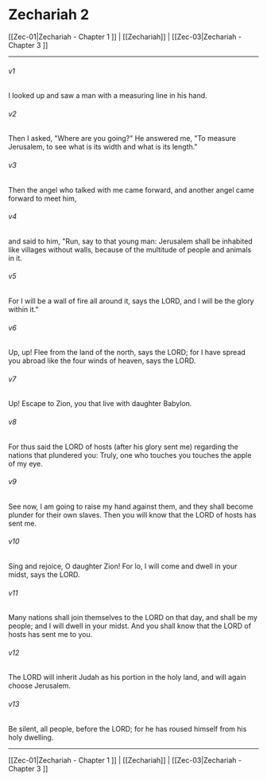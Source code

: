 # Zechariah 2

[[Zec-01|Zechariah - Chapter 1 ]] | [[Zechariah]] | [[Zec-03|Zechariah - Chapter 3 ]]
***

###### v1
I looked up and saw a man with a measuring line in his hand.
###### v2
Then I asked, "Where are you going?" He answered me, "To measure Jerusalem, to see what is its width and what is its length."
###### v3
Then the angel who talked with me came forward, and another angel came forward to meet him,
###### v4
and said to him, "Run, say to that young man: Jerusalem shall be inhabited like villages without walls, because of the multitude of people and animals in it.
###### v5
For I will be a wall of fire all around it, says the LORD, and I will be the glory within it."
###### v6
Up, up! Flee from the land of the north, says the LORD; for I have spread you abroad like the four winds of heaven, says the LORD.
###### v7
Up! Escape to Zion, you that live with daughter Babylon.
###### v8
For thus said the LORD of hosts (after his glory sent me) regarding the nations that plundered you: Truly, one who touches you touches the apple of my eye.
###### v9
See now, I am going to raise my hand against them, and they shall become plunder for their own slaves. Then you will know that the LORD of hosts has sent me.
###### v10
Sing and rejoice, O daughter Zion! For lo, I will come and dwell in your midst, says the LORD.
###### v11
Many nations shall join themselves to the LORD on that day, and shall be my people; and I will dwell in your midst. And you shall know that the LORD of hosts has sent me to you.
###### v12
The LORD will inherit Judah as his portion in the holy land, and will again choose Jerusalem.
###### v13
Be silent, all people, before the LORD; for he has roused himself from his holy dwelling.

***

[[Zec-01|Zechariah - Chapter 1 ]] | [[Zechariah]] | [[Zec-03|Zechariah - Chapter 3 ]]
